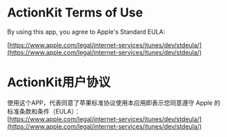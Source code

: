 # ActionKit Terms of Use

By using this app, you agree to Apple's Standard EULA: 

[https://www.apple.com/legal/internet-services/itunes/dev/stdeula/](https://www.apple.com/legal/internet-services/itunes/dev/stdeula/)

# ActionKit用户协议

使用这个APP，代表同意了苹果标准协议使用本应用即表示您同意遵守 Apple 的标准条款和条件（EULA）：  
[https://www.apple.com/legal/internet-services/itunes/dev/stdeula/](https://www.apple.com/legal/internet-services/itunes/dev/stdeula/)


